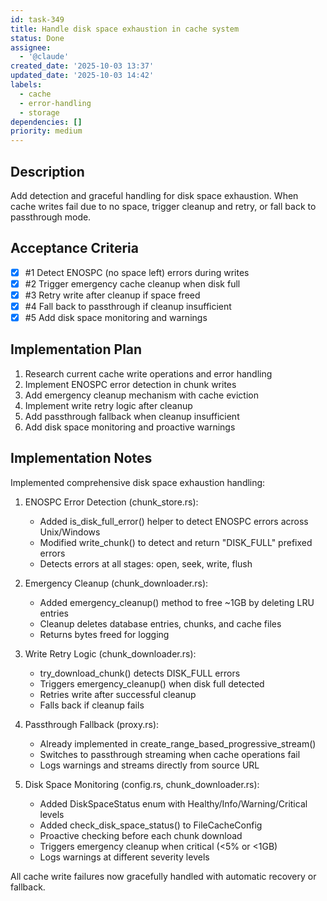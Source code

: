 ```yaml
---
id: task-349
title: Handle disk space exhaustion in cache system
status: Done
assignee:
  - '@claude'
created_date: '2025-10-03 13:37'
updated_date: '2025-10-03 14:42'
labels:
  - cache
  - error-handling
  - storage
dependencies: []
priority: medium
---
```


## Description

Add detection and graceful handling for disk space exhaustion. When cache writes fail due to no space, trigger cleanup and retry, or fall back to passthrough mode.

## Acceptance Criteria
<!-- AC:BEGIN -->
- [x] #1 Detect ENOSPC (no space left) errors during writes
- [x] #2 Trigger emergency cache cleanup when disk full
- [x] #3 Retry write after cleanup if space freed
- [x] #4 Fall back to passthrough if cleanup insufficient
- [x] #5 Add disk space monitoring and warnings
<!-- AC:END -->


## Implementation Plan

1. Research current cache write operations and error handling
2. Implement ENOSPC error detection in chunk writes
3. Add emergency cleanup mechanism with cache eviction
4. Implement write retry logic after cleanup
5. Add passthrough fallback when cleanup insufficient
6. Add disk space monitoring and proactive warnings


## Implementation Notes

Implemented comprehensive disk space exhaustion handling:

1. ENOSPC Error Detection (chunk_store.rs):
   - Added is_disk_full_error() helper to detect ENOSPC errors across Unix/Windows
   - Modified write_chunk() to detect and return "DISK_FULL" prefixed errors
   - Detects errors at all stages: open, seek, write, flush

2. Emergency Cleanup (chunk_downloader.rs):
   - Added emergency_cleanup() method to free ~1GB by deleting LRU entries
   - Cleanup deletes database entries, chunks, and cache files
   - Returns bytes freed for logging

3. Write Retry Logic (chunk_downloader.rs):
   - try_download_chunk() detects DISK_FULL errors
   - Triggers emergency_cleanup() when disk full detected
   - Retries write after successful cleanup
   - Falls back if cleanup fails

4. Passthrough Fallback (proxy.rs):
   - Already implemented in create_range_based_progressive_stream()
   - Switches to passthrough streaming when cache operations fail
   - Logs warnings and streams directly from source URL

5. Disk Space Monitoring (config.rs, chunk_downloader.rs):
   - Added DiskSpaceStatus enum with Healthy/Info/Warning/Critical levels
   - Added check_disk_space_status() to FileCacheConfig
   - Proactive checking before each chunk download
   - Triggers emergency cleanup when critical (<5% or <1GB)
   - Logs warnings at different severity levels

All cache write failures now gracefully handled with automatic recovery or fallback.
